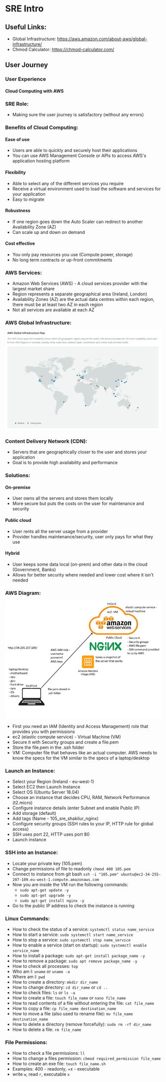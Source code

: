 # SRE Intro
## Useful Links:
- Global Infrastructure: https://aws.amazon.com/about-aws/global-infrastructure/
- Chmod Calculator: https://chmod-calculator.com/ 
## User Journey
### User Experience
#### Cloud Computing with AWS

### SRE Role:
- Making sure the user journey is satisfactory (without any errors)

### Benefits of Cloud Computing:
#### Ease of use
- Users are able to quickly and securely host their applications
- You can use AWS Management Console or APIs to access AWS's application hosting platform
#### Flexibility
- Able to select any of the different services you require
- Receive a virtual environment used to load the software and services for your application
- Easy to migrate 
#### Robustness
- If one region goes down the Auto Scaler can redirect to another Availability Zone (AZ)
- Can scale up and down on demand
#### Cost effective
- You only pay resources you use (Compute power, storage)
- No long term contracts or up-front commitments

### AWS Services:
- Amazon Web Services (AWS) - A cloud services provider with the largest market share
- Region represents a separate geographical area (Ireland, London)
- Availability Zones (AZ) are the actual data centres within each region, there must be at least two AZ in each region
- Not all services are available at each AZ

### AWS Global Infrastructure:
![Global Infrastructure](./img/AWS.JPG)

### Content Delivery Network (CDN):
- Servers that are geographically closer to the user and stores your application
- Goal is to provide high availability and performance

### Solutions:
#### On-premise
- User owns all the servers and stores them locally
- More secure but puts the costs on the user for maintenance and security
#### Public cloud
- User rents all the server usage from a provider 
- Provider handles maintenance/security, user only pays for what they use
#### Hybrid
- User keeps some data local (on-prem) and other data in the cloud (Government, Banks)
- Allows for better security where needed and lower cost where it isn't needed

### AWS Diagram:
![AWS Diagram](./img/AWS_diagram.png)
- First you need an IAM (Identity and Access Management) role that provides you with permissions
- ec2 (elastic compute service) - Virtual Machine (VM)
- Secure it with Security groups and create a file.pem
- Store the file.pem in the .ssh folder
- VM: Computer file that behaves like an actual computer. AWS needs to know the specs for the VM similar to the specs of a laptop/desktop

### Launch an Instance:
- Select your Region (Ireland - eu-west-1)
- Select EC2 then Launch Instance
- Select OS (Ubuntu Server 18.04)
- Choose an instance  that decides CPU, RAM, Network Performance (t2.micro)
- Configure instance details (enter Subnet and enable Public IP)
- Add storage (default)
- Add tags (Name - 105_sre_shakilur_nginx)
- Configure security groups (SSH rules to your IP, HTTP rule for global access)
- SSH uses port 22, HTTP uses port 80
- Launch instance

### SSH into an Instance:
- Locate your private key (105.pem)
- Change permissions of file to readonly `chmod 400 105.pem`
- Connect to instance from git bash `ssh -i "105.pem" ubuntu@ec2-34-255-207-109.eu-west-1.compute.amazonaws.com`
- Now you are inside the VM run the following commands:
    - `sudo apt-get update -y`
    - `sudo apt-get upgrade -y`
    - `sudo apt-get install nginx -y`
- Go to the public IP address to check the instance is running

### Linux Commands:
- How to check the status of a service: `systemctl status name_service`
- How to start a service: `sudo systemctl start name_service`
- How to stop a service: `sudo systemctl stop name_service`
- How to enable a service (start on startup): `sudo systemctl enable service_name` 
- How to install a package: `sudo apt-get install package_name -y`
- How to remove a package: `sudo apt remove package_name -y`
- How to check all processes: `top`
- Who am I: `uname` or `uname -a`
- Where am I: `pwd`
- How to create a directory: `mkdir dir_name`
- How to change directory: `cd dir_name` or `cd ..`
- How to check files: `ls` or `ls -a`
- How to create a file: `touch file_name` or `nano file_name`
- How to read contents of a file without entering the file: `cat file_name`
- How to copy a file: `cp file_name destination_name`
- How to move a file (also used to rename file): `mv file_name destination_name`
- How to delete a directory (remove forcefully): `sudo rm -rf dir_name`
- How to delete a file: `rm file_name`

### File Permissions:
- How to check a file permissions: `ll`
- How to change a files permission: `chmod required_permission file_name`
- How to create an exe file: `touch file_name.sh`
- Examples: 400 - readonly, +x - executable
- write `w`, read `r`, executable `x`